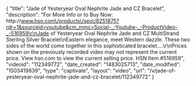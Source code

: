 {
    "title": "Jade of Yesteryear Oval Nephrite Jade and CZ Bracelet",
    "description": "For More Info or to Buy Now: http:\/\/www.hsn.com\/products\/seo\/8251875?rdr=1&sourceid=youtube&cm_mmc=Social-_-Youtube-_-ProductVideo-_-516959\r\nJade of Yesteryear Oval Nephrite Jade and CZ MultiStrand Sterling Silver Bracelet\nEastern elegance, meet Western dazzle. These two sides of the world come together in this sophisticated bracelet....\r\nPrices shown on the previously recorded video may not represent the current price.  View hsn.com to view the current selling price. HSN Item #516959",
    "videoid": "112349772",
    "date_created": "1483025713",
    "date_modified": "1503419839",
    "type": "captivate",
    "layout": "video",
    "url": "\/v\/jade-of-yesteryear-oval-nephrite-jade-and-cz-bracelet\/112349772"
}
